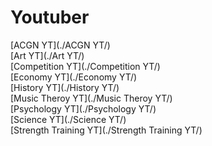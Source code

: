 ﻿---
layout: default
---

# Youtuber

[ACGN YT](./ACGN YT/)  
[Art YT](./Art YT/)  
[Competition YT](./Competition YT/)  
[Economy YT](./Economy YT/)  
[History YT](./History YT/)  
[Music Theroy YT](./Music Theroy YT/)  
[Psychology YT](./Psychology YT/)  
[Science YT](./Science YT/)  
[Strength Training YT](./Strength Training YT/)  
